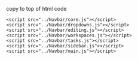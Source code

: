 copy to top of html code

<link rel="stylesheet" href="../Navbar/base.css">
    <link rel="stylesheet" href="../Navbar/navbar.css">




<?php include "../Navbar/navbar.php"; ?>


    <script src="../Navbar/core.js"></script>
    <script src="../Navbar/dropdowns.js"></script>
    <script src="../Navbar/editing.js"></script>
    <script src="../Navbar/workspaces.js"></script>
    <script src="../Navbar/tasks.js"></script>
    <script src="../Navbar/sidebar.js"></script>
    <script src="../Navbar/main.js"></script>
